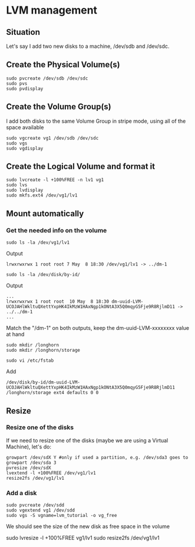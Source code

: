 # LVM management

## Situation

Let's say I add two new disks to a machine, /dev/sdb and /dev/sdc.

## Create the Physical Volume(s)

```
sudo pvcreate /dev/sdb /dev/sdc
sudo pvs
sudo pvdisplay
```

## Create the Volume Group(s)

I add both disks to the same Volume Group in stripe mode, using all of the space available

```
sudo vgcreate vg1 /dev/sdb /dev/sdc
sudo vgs
sudo vgdisplay
```

## Create the Logical Volume and format it

```
sudo lvcreate -l +100%FREE -n lv1 vg1
sudo lvs
sudo lvdisplay
sudo mkfs.ext4 /dev/vg1/lv1
```

## Mount automatically

### Get the needed info on the volume

```
sudo ls -la /dev/vg1/lv1
```

Output

```
lrwxrwxrwx 1 root root 7 May  8 18:30 /dev/vg1/lv1 -> ../dm-1
```

```
sudo ls -la /dev/disk/by-id/
```

Output

```
...
lrwxrwxrwx 1 root root  10 May  8 18:30 dm-uuid-LVM-UCOJAHlWkltuQXettYxpHK4IkMzW1HAxNgp1kONtA3X5Q0mqyG5Fje9R8RjlmD11 -> ../../dm-1
...
```

Match the "/dm-1" on both outputs, keep the dm-uuid-LVM-xxxxxxxx value at hand

```
sudo mkdir /longhorn
sudo mkdir /longhorn/storage
```

```
sudo vi /etc/fstab
```

Add

```
/dev/disk/by-id/dm-uuid-LVM-UCOJAHlWkltuQXettYxpHK4IkMzW1HAxNgp1kONtA3X5Q0mqyG5Fje9R8RjlmD11 /longhorn/storage ext4 defaults 0 0
```

## Resize

### Resize one of the disks

If we need to resize one of the disks (maybe we are using a Virtual Machine), let's do:

```
growpart /dev/sdX Y #only if used a partition, e.g. /dev/sda3 goes to growpart /dev/sda 3
pvresize /dev/sdX
lvextend -l +100%FREE /dev/vg1/lv1
resize2fs /dev/vg1/lv1
```

### Add a disk

```
sudo pvcreate /dev/sdd
sudo vgextend vg1 /dev/sdd
sudo vgs -S vgname=lvm_tutorial -o vg_free
```

We should see the size of the new disk as free space in the volume

sudo lvresize -l +100%FREE vg1/lv1
sudo resize2fs /dev/vg1/lv1
